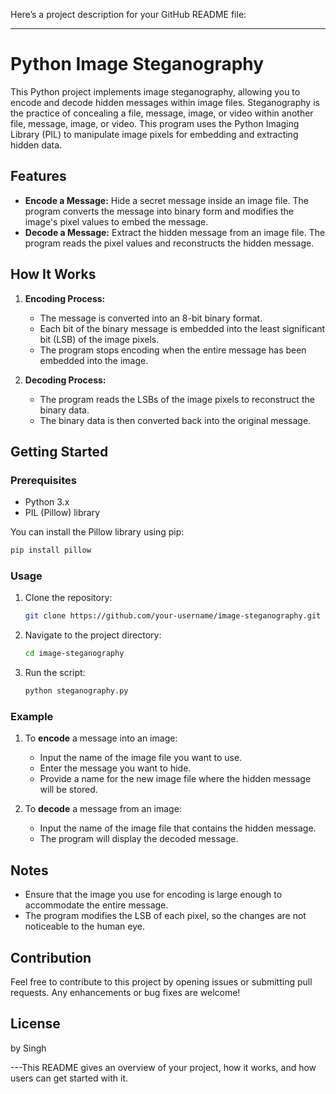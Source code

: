 
Here’s a project description for your GitHub README file:

---

# Python Image Steganography

This Python project implements image steganography, allowing you to encode and decode hidden messages within image files. Steganography is the practice of concealing a file, message, image, or video within another file, message, image, or video. This program uses the Python Imaging Library (PIL) to manipulate image pixels for embedding and extracting hidden data.

## Features

- **Encode a Message:** Hide a secret message inside an image file. The program converts the message into binary form and modifies the image's pixel values to embed the message.
- **Decode a Message:** Extract the hidden message from an image file. The program reads the pixel values and reconstructs the hidden message.

## How It Works

1. **Encoding Process:**
   - The message is converted into an 8-bit binary format.
   - Each bit of the binary message is embedded into the least significant bit (LSB) of the image pixels.
   - The program stops encoding when the entire message has been embedded into the image.

2. **Decoding Process:**
   - The program reads the LSBs of the image pixels to reconstruct the binary data.
   - The binary data is then converted back into the original message.

## Getting Started

### Prerequisites

- Python 3.x
- PIL (Pillow) library

You can install the Pillow library using pip:

```bash
pip install pillow
```

### Usage

1. Clone the repository:
   ```bash
   git clone https://github.com/your-username/image-steganography.git
   ```
2. Navigate to the project directory:
   ```bash
   cd image-steganography
   ```
3. Run the script:
   ```bash
   python steganography.py
   ```

### Example

1. To **encode** a message into an image:
   - Input the name of the image file you want to use.
   - Enter the message you want to hide.
   - Provide a name for the new image file where the hidden message will be stored.

2. To **decode** a message from an image:
   - Input the name of the image file that contains the hidden message.
   - The program will display the decoded message.

## Notes

- Ensure that the image you use for encoding is large enough to accommodate the entire message.
- The program modifies the LSB of each pixel, so the changes are not noticeable to the human eye.

## Contribution

Feel free to contribute to this project by opening issues or submitting pull requests. Any enhancements or bug fixes are welcome!

## License
by Singh 


---This README gives an overview of your project, how it works, and how users can get started with it.



[output]:(https://github.com/user-attachments/assets/63563476-856b-49e7-ae64-91add7a936b2)

